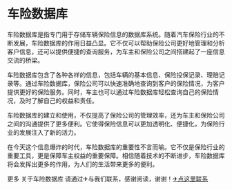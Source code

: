 # 车险数据库

车险数据库是指专门用于存储车辆保险信息的数据库系统。随着汽车保险行业的不断发展，车险数据库的作用日益凸显。它不仅可以帮助保险公司更好地管理和分析客户信息，还可以提供便捷的查询服务，为车主和保险公司之间搭建起了一座信息交流的桥梁。

车险数据库包含了各种各样的信息，包括车辆的基本信息、保险投保记录、理赔记录等。通过车险数据库，保险公司可以快速准确地查询到客户的保险情况，为客户提供更好的保险服务。同时，车主也可以通过车险数据库轻松查询自己的保险情况，及时了解自己的权益和责任。

车险数据库的建立和使用，不仅提高了保险公司的管理效率，还为车主和保险公司之间的沟通提供了更多便利。它使得保险信息可以更加透明化、便捷化，为保险行业的发展注入了新的活力。

在今天这个信息爆炸的时代，车险数据库的重要性不言而喻。它不仅是保险行业的重要工具，更是保障车主权益的重要保障。相信随着技术的不断进步，车险数据库将会发挥出更多的作用，为人们的生活带来更多的便利。

更多 关于车险数据库 请通过✈与我们联系，感谢阅读，谢谢！[✈点这里联系](https://sms.k02.cc)